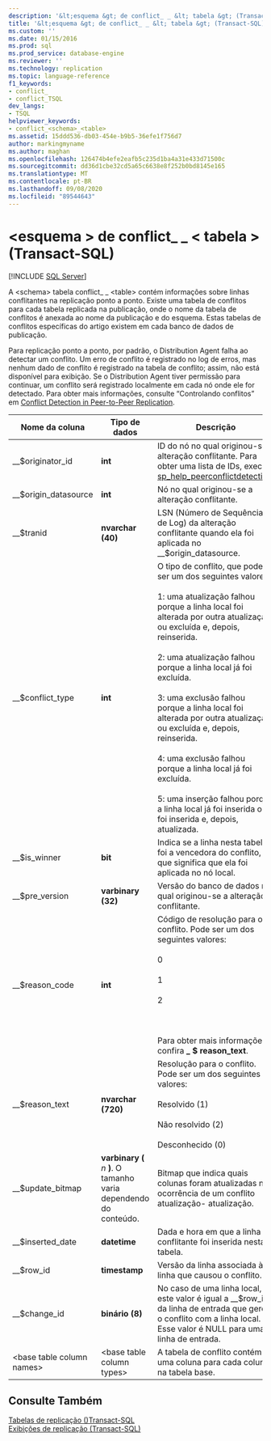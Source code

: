 ```yaml
---
description: '&lt;esquema &gt; de conflict_ _ &lt; tabela &gt; (Transact-SQL)'
title: '&lt;esquema &gt; de conflict_ _ &lt; tabela &gt; (Transact-SQL) | Microsoft Docs'
ms.custom: ''
ms.date: 01/15/2016
ms.prod: sql
ms.prod_service: database-engine
ms.reviewer: ''
ms.technology: replication
ms.topic: language-reference
f1_keywords:
- conflict_
- conflict_TSQL
dev_langs:
- TSQL
helpviewer_keywords:
- conflict_<schema>_<table>
ms.assetid: 15ddd536-db03-454e-b9b5-36efe1f756d7
author: markingmyname
ms.author: maghan
ms.openlocfilehash: 126474b4efe2eafb5c235d1ba4a31e433d71500c
ms.sourcegitcommit: dd36d1cbe32cd5a65c6638e8f252b0bd8145e165
ms.translationtype: MT
ms.contentlocale: pt-BR
ms.lasthandoff: 09/08/2020
ms.locfileid: "89544643"
---
```

# <a name="conflict_ltschemagt_lttablegt-transact-sql"></a>&lt;esquema &gt; de conflict_ _ &lt; tabela &gt; (Transact-SQL)
[!INCLUDE [SQL Server](../../includes/applies-to-version/sqlserver.md)]

  A \<schema> tabela conflict_ _ \<table> contém informações sobre linhas conflitantes na replicação ponto a ponto. Existe uma tabela de conflitos para cada tabela replicada na publicação, onde o nome da tabela de conflitos é anexada ao nome da publicação e do esquema. Estas tabelas de conflitos específicas do artigo existem em cada banco de dados de publicação.  
  
 Para replicação ponto a ponto, por padrão, o Distribution Agent falha ao detectar um conflito. Um erro de conflito é registrado no log de erros, mas nenhum dado de conflito é registrado na tabela de conflito; assim, não está disponível para exibição. Se o Distribution Agent tiver permissão para continuar, um conflito será registrado localmente em cada nó onde ele for detectado. Para obter mais informações, consulte “Controlando conflitos” em [Conflict Detection in Peer-to-Peer Replication](../../relational-databases/replication/transactional/peer-to-peer-conflict-detection-in-peer-to-peer-replication.md).  
  
|Nome da coluna|Tipo de dados|Descrição|  
|-----------------|---------------|-----------------|  
|__$originator_id|**int**|ID do nó no qual originou-se a alteração conflitante. Para obter uma lista de IDs, execute [sp_help_peerconflictdetection](../../relational-databases/system-stored-procedures/sp-help-peerconflictdetection-transact-sql.md).|  
|__$origin_datasource|**int**|Nó no qual originou-se a alteração conflitante.|  
|__$tranid|**nvarchar (40)**|LSN (Número de Sequência de Log) da alteração conflitante quando ela foi aplicada no __$origin_datasource.|  
|__$conflict_type|**int**|O tipo de conflito, que pode ser um dos seguintes valores:<br /><br /> 1: uma atualização falhou porque a linha local foi alterada por outra atualização ou excluída e, depois, reinserida.<br /><br /> 2: uma atualização falhou porque a linha local já foi excluída.<br /><br /> 3: uma exclusão falhou porque a linha local foi alterada por outra atualização ou excluída e, depois, reinserida.<br /><br /> 4: uma exclusão falhou porque a linha local já foi excluída.<br /><br /> 5: uma inserção falhou porque a linha local já foi inserida ou foi inserida e, depois, atualizada.|  
|__$is_winner|**bit**|Indica se a linha nesta tabela foi a vencedora do conflito, o que significa que ela foi aplicada no nó local.|  
|__$pre_version|**varbinary (32)**|Versão do banco de dados no qual originou-se a alteração conflitante.|  
|__$reason_code|**int**|Código de resolução para o conflito. Pode ser um dos seguintes valores:<br /><br /> 0<br /><br /> 1<br /><br /> 2<br /><br /> <br /><br /> Para obter mais informações, confira **_ $ reason_text**.|  
|__$reason_text|**nvarchar (720)**|Resolução para o conflito. Pode ser um dos seguintes valores:<br /><br /> Resolvido (1)<br /><br /> Não resolvido (2)<br /><br /> Desconhecido (0)|  
|__$update_bitmap|**varbinary (** *n* **)**. O tamanho varia dependendo do conteúdo.|Bitmap que indica quais colunas foram atualizadas na ocorrência de um conflito atualização- atualização.|  
|__$inserted_date|**datetime**|Dada e hora em que a linha conflitante foi inserida nesta tabela.|  
|__$row_id|**timestamp**|Versão da linha associada à linha que causou o conflito.|  
|__$change_id|**binário (8)**|No caso de uma linha local, este valor é igual a __$row_id da linha de entrada que gerou o conflito com a linha local. Esse valor é NULL para uma linha de entrada.|  
|\<base table column names>|\<base table column types>|A tabela de conflito contém uma coluna para cada coluna na tabela base.|  
  
## <a name="see-also"></a>Consulte Também  
 [Tabelas de replicação &#40;&#41;Transact-SQL ](../../relational-databases/system-tables/replication-tables-transact-sql.md)   
 [Exibições de replicação &#40;Transact-SQL&#41;](../../relational-databases/system-views/replication-views-transact-sql.md)  
  
  
